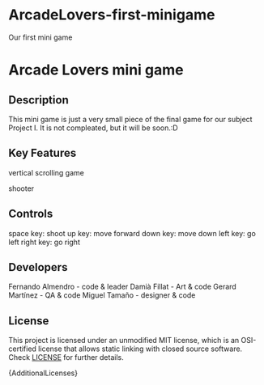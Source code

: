 # ArcadeLovers-first-minigame
Our first mini game

# Arcade Lovers mini game
## Description

This mini game is just a very small piece of the final game for our subject Project I. It is not compleated, but it will be soon.:D


## Key Features

vertical scrolling game

shooter

## Controls

space key: shoot
up key: move forward
down key: move down
left key: go left
right key: go right

## Developers

Fernando Almendro - code & leader
Damià Fillat - Art & code
Gerard Martínez - QA & code
Miguel Tamaño - designer & code

## License

This project is licensed under an unmodified MIT license, which is an OSI-certified license that allows static linking with closed source software. Check [LICENSE](LICENSE) for further details.

{AdditionalLicenses}
